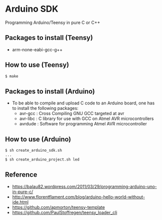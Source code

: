 # Arduino SDK
Programming Arduino/Teensy in pure C or C++ 

## Packages to install (Teensy)

  - arm-none-eabi-gcc-g++


## How to use (Teensy)

```bash
$ make
```

## Packages to install (Arduino)

  - To be able to compile and upload C code to an Arduino board, one has to install the following packages:
    - avr-gcc : Cross Compiling GNU GCC targeted at avr
    - avr-libc : C library for use with GCC on Atmel AVR microcontrollers
    - avrdude : Software for programming Atmel AVR microcontroller


## How to use (Arduino)

```bash
$ sh create_arduino_sdk.sh
...
$ sh create_arduino_project.sh led
```


## Reference

 - https://balau82.wordpress.com/2011/03/29/programming-arduino-uno-in-pure-c/
 - http://www.florentflament.com/blog/arduino-hello-world-without-ide.html
 - https://github.com/apmorton/teensy-template
 - https://github.com/PaulStoffregen/teensy_loader_cli

